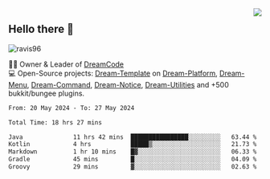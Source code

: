 <img align='right' src="https://github-readme-stats.vercel.app/api?username=Ravis96&show_icons=true">

## Hello there 👋
<p align="left"> <img src="https://komarev.com/ghpvc/?username=ravis96&label=Profile%20views&color=0e75b6&style=flat" alt="ravis96" /> </p>

👨‍💻 Owner & Leader of [DreamCode](https://github.com/DreamPoland) <br>
💻 Open-Source projects: [Dream-Template](https://github.com/DreamPoland/dream-template) on [Dream-Platform](https://github.com/DreamPoland/dream-platform), [Dream-Menu](https://github.com/DreamPoland/dream-menu), [Dream-Command](https://github.com/DreamPoland/dream-command), [Dream-Notice](https://github.com/DreamPoland/dream-notice), [Dream-Utilities](https://github.com/DreamPoland/dream-utilities) and +500 bukkit/bungee plugins.

<!--START_SECTION:waka-->

```txt
From: 20 May 2024 - To: 27 May 2024

Total Time: 18 hrs 27 mins

Java              11 hrs 42 mins  ████████████████░░░░░░░░░   63.44 %
Kotlin            4 hrs           █████▒░░░░░░░░░░░░░░░░░░░   21.73 %
Markdown          1 hr 10 mins    █▓░░░░░░░░░░░░░░░░░░░░░░░   06.33 %
Gradle            45 mins         █░░░░░░░░░░░░░░░░░░░░░░░░   04.09 %
Groovy            29 mins         ▓░░░░░░░░░░░░░░░░░░░░░░░░   02.63 %
```

<!--END_SECTION:waka-->
